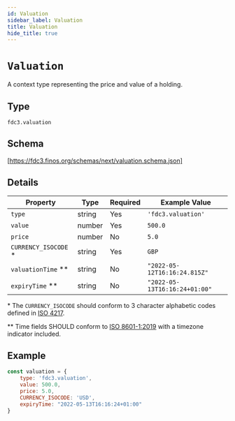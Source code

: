 ```yaml
---
id: Valuation
sidebar_label: Valuation
title: Valuation
hide_title: true
---
```

# `Valuation`

A context type representing the price and value of a holding.

## Type

`fdc3.valuation`

## Schema

[https://fdc3.finos.org/schemas/next/valuation.schema.json]

## Details

| Property             | Type    | Required | Example Value                 |
|----------------------|---------|----------|-------------------------------|
| `type`               | string  | Yes      | `'fdc3.valuation'`            |
| `value`              | number  | Yes      | `500.0`                       |
| `price`              | number  | No       | `5.0`                         |
| `CURRENCY_ISOCODE` * | string  | Yes      | `GBP`                         |
| `valuationTime` **   | string  | No       | `"2022-05-12T16:16:24.815Z"`  |
| `expiryTime` **      | string  | No       | `"2022-05-13T16:16:24+01:00"` |

\* The `CURRENCY_ISOCODE` should conform to 3 character alphabetic codes defined in [ISO 4217](https://www.iso.org/iso-4217-currency-codes.html).

\*\* Time fields SHOULD conform to [ISO 8601-1:2019](https://www.iso.org/standard/70907.html) with a timezone indicator included.

## Example

```js
const valuation = {
    type: 'fdc3.valuation',
    value: 500.0,
    price: 5.0,
    CURRENCY_ISOCODE: 'USD',
    expiryTime: "2022-05-13T16:16:24+01:00"
}
```
